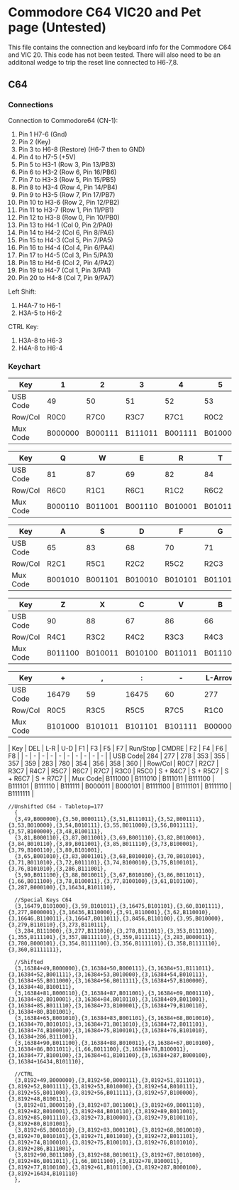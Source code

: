 # Commodore C64 VIC20 and Pet page (Untested)
This file contains the connection and keyboard info for the Commodore C64 and VIC 20. This code has not been tested. There will also need to be an additonal wedge to trip the reset line connected to H6-7,8.

## C64

### Connections

Connection to Commodore64 (CN-1):
1. Pin 1 H7-6 (Gnd)
1. Pin 2   (Key)
1. Pin 3 to H6-8 (Restore) (H6-7 then to GND)
1. Pin 4 to H7-5 (+5V)
1. Pin 5 to H3-1 (Row 3, Pin 13/PB3)
1. Pin 6 to H3-2 (Row 6, Pin 16/PB6)
1. Pin 7 to H3-3 (Row 5, Pin 15/PB5)
1. Pin 8 to H3-4 (Row 4, Pin 14/PB4)
1. Pin 9 to H3-5 (Row 7, Pin 17/PB7)
1. Pin 10 to H3-6 (Row 2, Pin 12/PB2)
1. Pin 11 to H3-7 (Row 1, Pin 11/PB1)
1. Pin 12 to H3-8 (Row 0, Pin 10/PB0)
1. Pin 13 to H4-1 (Col 0, Pin 2/PA0)
1. Pin 14 to H4-2 (Col 6, Pin 8/PA6)
1. Pin 15 to H4-3 (Col 5, Pin 7/PA5)
1. Pin 16 to H4-4 (Col 4, Pin 6/PA4)
1. Pin 17 to H4-5 (Col 3, Pin 5/PA3)
1. Pin 18 to H4-6 (Col 2, Pin 4/PA2)
1. Pin 19 to H4-7 (Col 1, Pin 3/PA1)
1. Pin 20 to H4-8 (Col 7, Pin 9/PA7)

Left Shift:
1. H4A-7 to H6-1
1. H3A-5 to H6-2

CTRL Key: 
1. H3A-8 to H6-3
1. H4A-8 to H6-4

### Keychart

| Key | 1 | 2 | 3 | 4 | 5 | 6 | 7 | 8 | 9 | 0 |
| - | - | - | - | - | - | - | - | - | - | - |
| USB Code| 49 | 50 | 51 | 52 | 53 | 54 | 55 | 56 | 57 | 48 | 
| Row/Col | R0C0    | R7C0    | R3C7    | R7C1    | R0C2    | R7C2    | R0C3    | R7C3    | R0C4    | R7C4    |
| Mux Code| B000000 | B000111 | B111011 | B001111 | B010000 | B010111 | B011000 | B011111 | B100000 | B100111 |

| Key | Q | W | E | R | T | Y | U | I | O | P |
| - | - | - | - | - | - | - | - | - | - | - |
| USB Code| 81 | 87 | 69 | 82 | 84 | 89 | 85 | 73 | 79 | 80 | 
| Row/Col | R6C0    | R1C1    | R6C1    | R1C2    | R6C2    | R1C3    | R6C3    | R1C4    | R6C4    | R1C5    |
| Mux Code| B000110 | B011001 | B001110 | B010001 | B010110 | B011001 | B011110 | B100001 | B100110 | B101001 |

| Key | A | S | D | F | G | H | J | K | L | ENTER |
| - | - | - | - | - | - | - | - | - | - | - |
| USB Code| 65 | 83 | 68 | 70 | 71 | 72 | 74 | 75 | 76 | 286 | 
| Row/Col | R2C1    | R5C1    | R2C2    | R5C2    | R2C3    | R5C3    | R2C4    | R5C4    | R2C5    | R1C7    |
| Mux Code| B001010 | B001101 | B010010 | B010101 | B011010 | B011101 | B100010 | B100101 | B101010 | B111001 |

| Key | Z | X | C | V | B | N | M | . | SPACE | @ |
| - | - | - | - | - | - | - | - | - | - | - |
| USB Code| 90 | 88 | 67 | 86 | 66 | 78 | 77 | 61 | 287 | 16434 | 
| Row/Col | R4C1     | R3C2    | R4C2    | R3C3    | R4C3    | R3C4    | R4C4    | R4C5    | R4C0    | R6C5 |
| Mux Code|  B011100 | B010011 | B010100 | B011011 | B011100 | B100011 | B100100 | B101100 | B000100 | B101110 |

| Key | + | , | : | - | L-Arrow | $ | * | ; | / | L-SHIFT | R-SHIFT | CTRL | = | Up | HOME |
| - | - | - | - | - | - | - | - | - | - | - | - | - | - | - | - |
| USB Code| 16479 | 59 | 16475 | 60 | 277 | 16436 | 16440 | 91 | 62 | 16646 | 16647| 8456 | 95 | 279 | 273 |
| Row/Col | R0C5    | R3C5    | R5C5    | R7C5    | R1C0    | R0C6    | R1C6    | R2C6    | R3C6    | R3C1    | R4C6    | R0C2    | R5C6    | R6C6    | R7C6 |
| Mux Code| B101000 | B101011 | B101101 | B101111 | B000001 | B110000 | B110001 | B110010 | B110011 | B011011 | B110100 | B010000 | B110101 | B110110 | B110111 |

| Key | DEL | L-R | U-D | F1 | F3 | F5 | F7 | Run/Stop | CMDRE | F2 | F4 | F6 | F8 |
| - | - | - | - | - | - | - | - | - | - |
| USB Code| 284 | 277 | 278 | 353 | 355 | 357 | 359 | 283 | 780 | 354 | 356 | 358 | 360 |
| Row/Col | R0C7    | R2C7    | R3C7    | R4C7    | R5C7    | R6C7    | R7C7    | R3C0    | R5C0    | S + R4C7 | S + R5C7 | S + R6C7 | S + R7C7 | 
| Mux Code| B111000 | B111010 | B111011 | B111100 | B111101 | B111110 | B111111 | B000011 | B000101 | B1111100 | B1111101 | B1111110 | B1111111 | 

```
//Unshifted C64 - Tabletop=177
  {  
  {3,49,B000000},{3,50,B000111},{3,51,B111011},{3,52,B001111},{3,53,B010000},{3,54,B010111},{3,55,B011000},{3,56,B011111},{3,57,B100000},{3,48,B100111},
  {3,81,B000110},{3,87,B011001},{3,69,B001110},{3,82,B010001},{3,84,B010110},{3,89,B011001},{3,85,B011110},{3,73,B100001},{3,79,B100110},{3,80,B101001},
  {3,65,B001010},{3,83,B001101},{3,68,B010010},{3,70,B010101},{3,71,B011010},{3,72,B011101},{3,74,B100010},{3,75,B100101},{3,76,B101010},{3,286,B111001},
  {3,90,B011100},{3,88,B010011},{3,67,B010100},{3,86,B011011},{1,66,B011100},{3,78,B100011},{3,77,B100100},{3,61,B101100},{3,287,B000100},{3,16434,B101110},

  //Special Keys C64
  {3,16479,B101000},{3,59,B101011},{3,16475,B101101},{3,60,B101111},{3,277,B000001},{3,16436,B110000},{3,91,B110001},{3,62,B110010},{3,16646,B110011},{3,16647,B011011},{3,8456,B110100},{3,95,B010000},{3,279,B110110},{3,273,B110111},
  {3,284,B111000},{3,277,B111010},{3,278,B111011},{3,353,B111100},{1,355,B111101},{3,357,BB111110},{3,359,B111111},{3,283,B000011},{3,780,B000101},{3,354,B1111100},{3,356,B1111101},{3,358,B1111110},{3,360,B1111111},

  //Shifted 
  {3,16384+49,B000000},{3,16384+50,B000111},{3,16384+51,B111011},{3,16384+52,B001111},{3,16384+53,B010000},{3,16384+54,B010111},{3,16384+55,B011000},{3,16384+56,B011111},{3,16384+57,B100000},{3,16384+48,B100111},
  {3,16384+81,B000110},{3,16384+87,B011001},{3,16384+69,B001110},{3,16384+82,B010001},{3,16384+84,B010110},{3,16384+89,B011001},{3,16384+85,B011110},{3,16384+73,B100001},{3,16384+79,B100110},{3,16384+80,B101001},
  {3,16384+65,B001010},{3,16384+83,B001101},{3,16384+68,B010010},{3,16384+70,B010101},{3,16384+71,B011010},{3,16384+72,B011101},{3,16384+74,B100010},{3,16384+75,B100101},{3,16384+76,B101010},{3,16384+286,B111001},
  {3,16384+90,B011100},{3,16384+88,B010011},{3,16384+67,B010100},{3,16384+86,B011011},{1,66,B011100},{3,16384+78,B100011},{3,16384+77,B100100},{3,16384+61,B101100},{3,16384+287,B000100},{3,16384+16434,B101110},

  //CTRL
  {3,8192+49,B000000},{3,8192+50,B000111},{3,8192+51,B111011},{3,8192+52,B001111},{3,8192+53,B010000},{3,8192+54,B010111},{3,8192+55,B011000},{3,8192+56,B011111},{3,8192+57,B100000},{3,8192+48,B100111},
  {3,8192+81,B000110},{3,8192+87,B011001},{3,8192+69,B001110},{3,8192+82,B010001},{3,8192+84,B010110},{3,8192+89,B011001},{3,8192+85,B011110},{3,8192+73,B100001},{3,8192+79,B100110},{3,8192+80,B101001},
  {3,8192+65,B001010},{3,8192+83,B001101},{3,8192+68,B010010},{3,8192+70,B010101},{3,8192+71,B011010},{3,8192+72,B011101},{3,8192+74,B100010},{3,8192+75,B100101},{3,8192+76,B101010},{3,8192+286,B111001},
  {3,8192+90,B011100},{3,8192+88,B010011},{3,8192+67,B010100},{3,8192+86,B011011},{1,66,B011100},{3,8192+78,B100011},{3,8192+77,B100100},{3,8192+61,B101100},{3,8192+287,B000100},{3,8192+16434,B101110}
  }, 
```

